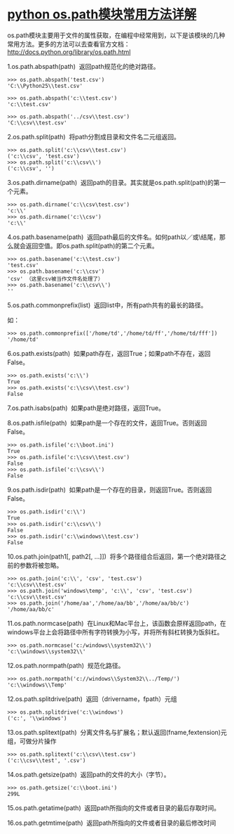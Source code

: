 # [python os.path模块常用方法详解](https://www.cnblogs.com/wuxie1989/p/5623435.html)



os.path模块主要用于文件的属性获取，在编程中经常用到，以下是该模块的几种常用方法。更多的方法可以去查看官方文档：http://docs.python.org/library/os.path.html

1.os.path.abspath(path) 
返回path规范化的绝对路径。 
```
>>> os.path.abspath('test.csv') 
'C:\\Python25\\test.csv' 

>>> os.path.abspath('c:\\test.csv') 
'c:\\test.csv' 

>>> os.path.abspath('../csv\\test.csv') 
'C:\\csv\\test.csv' 
```
2.os.path.split(path) 
将path分割成目录和文件名二元组返回。 
```
>>> os.path.split('c:\\csv\\test.csv') 
('c:\\csv', 'test.csv') 
>>> os.path.split('c:\\csv\\') 
('c:\\csv', '') 
```
3.os.path.dirname(path) 
返回path的目录。其实就是os.path.split(path)的第一个元素。 
```
>>> os.path.dirname('c:\\csv\test.csv') 
'c:\\' 
>>> os.path.dirname('c:\\csv') 
'c:\\' 
```
4.os.path.basename(path) 
返回path最后的文件名。如何path以／或\结尾，那么就会返回空值。即os.path.split(path)的第二个元素。 
```
>>> os.path.basename('c:\\test.csv') 
'test.csv' 
>>> os.path.basename('c:\\csv') 
'csv' （这里csv被当作文件名处理了） 
>>> os.path.basename('c:\\csv\\') 
'' 
```
5.os.path.commonprefix(list) 
返回list中，所有path共有的最长的路径。 

如： 
```
>>> os.path.commonprefix(['/home/td','/home/td/ff','/home/td/fff']) 
'/home/td' 
```
6.os.path.exists(path) 
如果path存在，返回True；如果path不存在，返回False。 
```
>>> os.path.exists('c:\\') 
True 
>>> os.path.exists('c:\\csv\\test.csv') 
False 
```
7.os.path.isabs(path) 
如果path是绝对路径，返回True。 

8.os.path.isfile(path) 
如果path是一个存在的文件，返回True。否则返回False。 
```
>>> os.path.isfile('c:\\boot.ini') 
True 
>>> os.path.isfile('c:\\csv\\test.csv') 
False 
>>> os.path.isfile('c:\\csv\\') 
False 
```
9.os.path.isdir(path) 
如果path是一个存在的目录，则返回True。否则返回False。 
```
>>> os.path.isdir('c:\\') 
True 
>>> os.path.isdir('c:\\csv\\') 
False 
>>> os.path.isdir('c:\\windows\\test.csv') 
False 
```
10.os.path.join(path1[, path2[, ...]]) 
将多个路径组合后返回，第一个绝对路径之前的参数将被忽略。 
```
>>> os.path.join('c:\\', 'csv', 'test.csv') 
'c:\\csv\\test.csv' 
>>> os.path.join('windows\temp', 'c:\\', 'csv', 'test.csv') 
'c:\\csv\\test.csv' 
>>> os.path.join('/home/aa','/home/aa/bb','/home/aa/bb/c') 
'/home/aa/bb/c' 
```
11.os.path.normcase(path) 
在Linux和Mac平台上，该函数会原样返回path，在windows平台上会将路径中所有字符转换为小写，并将所有斜杠转换为饭斜杠。 
```
>>> os.path.normcase('c:/windows\\system32\\') 
'c:\\windows\\system32\\' 
```
12.os.path.normpath(path) 
规范化路径。 
```
>>> os.path.normpath('c://windows\\System32\\../Temp/') 
'c:\\windows\\Temp' 
```
12.os.path.splitdrive(path) 
返回（drivername，fpath）元组 
```
>>> os.path.splitdrive('c:\\windows') 
('c:', '\\windows') 
```
13.os.path.splitext(path) 
分离文件名与扩展名；默认返回(fname,fextension)元组，可做分片操作 
```
>>> os.path.splitext('c:\\csv\\test.csv') 
('c:\\csv\\test', '.csv') 
```
14.os.path.getsize(path) 
返回path的文件的大小（字节）。 
```
>>> os.path.getsize('c:\\boot.ini') 
299L 
```
15.os.path.getatime(path) 
返回path所指向的文件或者目录的最后存取时间。 

16.os.path.getmtime(path) 
返回path所指向的文件或者目录的最后修改时间